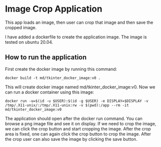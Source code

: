 # Image Crop Application

This app loads an image, then user can crop that image and then save the cropped image. 

I have added a dockerfile to create the application image. The image is tested on ubuntu 20.04.

## How to run the application

First create the docker image by running this command:

```
docker build -t md/tkinter_docker_image:v0 .
```

This will create docker image named md/tkinter_docker_image:v0. Now we can run a docker container using this image:

```
docker run -u=$(id -u $USER):$(id -g $USER) -e DISPLAY=$DISPLAY -v /tmp/.X11-unix/:/tmp/.X11-unix:rw -v $(pwd):/app --rm -it md/tkinter_docker_image:v0 
```


The application should open after the docker run command. You can browse a png image file and see it on display. If we need to crop the image, we can click the crop button and start cropping the image. After the crop area is fixed, one can again click the crop button to crop the image. After the crop user can also save the image by clicking the save button.

